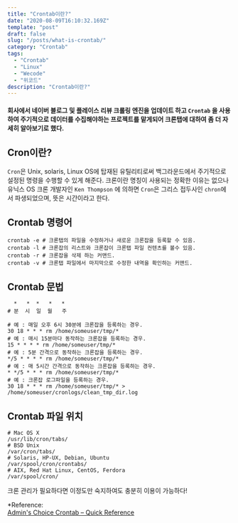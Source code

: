 ```yaml
---
title: "Crontab이란?"
date: "2020-08-09T16:10:32.169Z"
template: "post"
draft: false
slug: "/posts/what-is-crontab/"
category: "Crontab"
tags:
  - "Crontab"
  - "Linux"
  - "Wecode"
  - "위코드"
description: "Crontab이란?"
---
```


#### 회사에서 네이버 블로그 및 플레이스 리뷰 크롤링 엔진을 업데이트 하고 `Crontab` 을 사용하여 주기적으로 데이터를 수집해야하는 프로젝트를 맡게되어 크론탭에 대하여 좀 더 자세히 알아보기로 했다.

## Cron이란?

`Cron`은 Unix, solaris, Linux OS에 탑재된 유틸리티로써 백그라운드에서 주기적으로 설정된 명령을 수행할 수 있게 해준다.
크론이란 명칭이 사용되는 정확한 이유는 없으나 유닉스 OS 크론 개발자인 `Ken Thompson` 에 의하면 `Cron`은 그리스 접두사인 `chron`에서 파생되었으며, 뜻은 시간이라고 한다.

## Crontab 명령어

```Shell
crontab -e # 크론탭의 파일을 수정하거나 새로운 크론잡을 등록할 수 있음.
crontab -l # 크론잡의 리스트와 크론잡이 크론탭 파일 컨텐츠를 볼수 있음.
crontab -r # 크론잡을 삭제 하는 커맨드.
crontab -v # 크론탭 파일에서 마지막으로 수정한 내역을 확인하는 커맨드.
```

## Crontab 문법
```Shell
  *   *  *   *   *
# 분  시  일  월   주

# 예 : 매일 오후 6시 30분에 크론잡을 등록하는 경우.
30 18 * * * rm /home/someuser/tmp/*
# 예 : 매시 15분마다 동작하는 크론잡을 등록하는 경우.
15 * * * * rm /home/someuser/tmp/*
# 예 : 5분 간격으로 동작하는 크론잡을 등록하는 경우.
*/5 * * * * rm /home/someuser/tmp/*
# 예 : 매 5시간 간격으로 동작하는 크론잡을 등록하는 경우.
* */5 * * * rm /home/someuser/tmp/*
# 예 : 크론잡 로그파일을 등록하는 경우.
30 18 * * * rm /home/someuser/tmp/* > /home/someuser/cronlogs/clean_tmp_dir.log
```

## Crontab 파일 위치
```Shell
# Mac OS X
/usr/lib/cron/tabs/
# BSD Unix
/var/cron/tabs/
# Solaris, HP-UX, Debian, Ubuntu
/var/spool/cron/crontabs/
# AIX, Red Hat Linux, CentOS, Ferdora
/var/spool/cron/
```
크론 관리가 필요하다면 이정도만 숙지하여도 충분히 이용이 가능하다!

\*Reference:<br/>
[Admin's Choice Crontab – Quick Reference](https://www.adminschoice.com/crontab-quick-reference)<br/>
